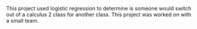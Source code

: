 This project used logistic regression to determine is someone would switch out of a calculus 2 class for another class. This project was worked on with a small team.
